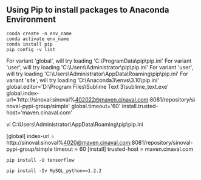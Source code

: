 ##  Using Pip to install packages to Anaconda Environment

```shell
conda create -n env_name
conda activate env_name
conda install pip
pip config -v list
```

For variant 'global', will try loading 'C:\ProgramData\pip\pip.ini'
For variant 'user', will try loading 'C:\Users\Administrator\pip\pip.ini'
For variant 'user', will try loading 'C:\Users\Administrator\AppData\Roaming\pip\pip.ini'
For variant 'site', will try loading 'D:\Anaconda3\envs\3.10\pip.ini'
global.editor='D:\\Program Files\\Sublime Text 3\\sublime_text.exe'
global.index-url='http://sinoval:sinoval%402022@maven.cinaval.com:8081/repository/sinoval-pypi-group/simple'
global.timeout='60'
install.trusted-host='maven.cinaval.com'



vi C:\Users\Administrator\AppData\Roaming\pip\pip.ini

[global]
index-url = http://sinoval:sinoval%4020@maven.cinaval.com:8081/repository/sinoval-pypi-group/simple
timeout = 60
[install]
trusted-host = maven.cinaval.com



```shell
pip install -U tensorflow

```

```undefined
pip install -Iv MySQL_python==1.2.2
```


